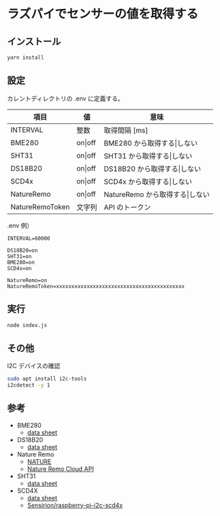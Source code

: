 # ラズパイでセンサーの値を取得する

## インストール

```bash
yarn install
```

## 設定

カレントディレクトリの .env に定義する。

|  項目  |  値  |  意味  |
| ---- | ---- | ---- |
|  INTERVAL  |  整数  |  取得間隔 [ms]  |
|  BME280  |  on\|off  |  BME280 から取得する\|しない  |
|  SHT31  |  on\|off  |  SHT31 から取得する\|しない  |
|  DS18B20  |  on\|off  |  DS18B20 から取得する\|しない  |
|  SCD4x  |  on\|off  |  SCD4x から取得する\|しない  |
|  NatureRemo  |  on\|off  |  NatureRemo から取得する\|しない  |
|  NatureRemoToken  |  文字列  |  API のトークン  |

.env 例）

```text
INTERVAL=60000

DS18B20=on
SHT31=on
BME280=on
SCD4x=on

NatureRemo=on
NatureRemoToken=xxxxxxxxxxxxxxxxxxxxxxxxxxxxxxxxxxxxxxxxxx
```

## 実行

```bash
node index.js
```

## その他

I2C デバイスの確認

```bash
sudo apt install i2c-tools
i2cdetect -y 1
```

## 参考

- BME280
  - [data sheet](https://www.bosch-sensortec.com/media/boschsensortec/downloads/datasheets/bst-bme280-ds002.pdf)
- DS18B20
  - [data sheet](https://datasheets.maximintegrated.com/en/ds/DS18B20.pdf)
- Nature Remo
  - [NATURE](https://nature.global/)
  - [Nature Remo Cloud API](https://developer.nature.global/)
- SHT31
  - [data sheet](https://sensirion.com/media/documents/213E6A3B/61641DC3/Sensirion_Humidity_Sensors_SHT3x_Datasheet_digital.pdf)
- SCD4X
  - [data sheet](https://d2air1d4eqhwg2.cloudfront.net/media/files/262fda6e-3a57-4326-b93d-a9d627defdc4.pdf)
  - [Sensirion/raspberry-pi-i2c-scd4x](https://github.com/Sensirion/raspberry-pi-i2c-scd4x#connecting-the-sensor)
